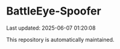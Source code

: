 # BattleEye-Spoofer

Last updated: 2025-06-07 01:20:08

This repository is automatically maintained.
